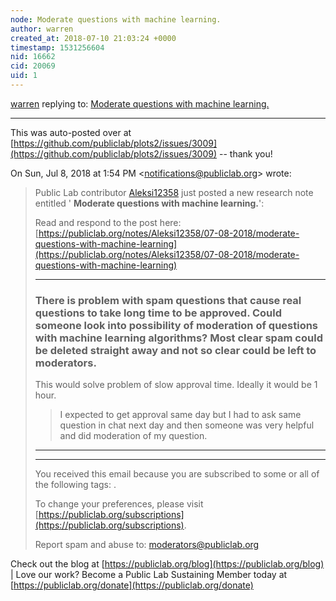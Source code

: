 ```yaml
---
node: Moderate questions with machine learning.
author: warren
created_at: 2018-07-10 21:03:24 +0000
timestamp: 1531256604
nid: 16662
cid: 20069
uid: 1
---
```




[warren](../profile/warren) replying to: [Moderate questions with machine learning.](../notes/Aleksi12358/07-08-2018/moderate-questions-with-machine-learning)

----
This was auto-posted over at [https://github.com/publiclab/plots2/issues/3009](https://github.com/publiclab/plots2/issues/3009) -- thank you!  
  

On Sun, Jul 8, 2018 at 1:54 PM \<[notifications@publiclab.org](mailto:notifications@publiclab.org)\> wrote:  

> Public Lab contributor [Aleksi12358](https://publiclab.org/profile/Aleksi12358) just posted a new research note entitled ' **Moderate questions with machine learning.**':
> 
> Read and respond to the post here: [https://publiclab.org/notes/Aleksi12358/07-08-2018/moderate-questions-with-machine-learning](https://publiclab.org/notes/Aleksi12358/07-08-2018/moderate-questions-with-machine-learning)
> 
> * * *
> 
> ### There is problem with spam questions that cause real questions to take long time to be approved. Could someone look into possibility of moderation of questions with machine learning algorithms? Most clear spam could be deleted straight away and not so clear could be left to moderators.
> 
> This would solve problem of slow approval time. Ideally it would be 1 hour.
> 
> > I expected to get approval same day but I had to ask same question in chat next day and then someone was very helpful and did moderation of my question.
> 
> * * *
> 
> * * *
> 
> You received this email because you are subscribed to some or all of the following tags: .
> 
> To change your preferences, please visit [https://publiclab.org/subscriptions](https://publiclab.org/subscriptions).
> 
> Report spam and abuse to: [moderators@publiclab.org](mailto:moderators@publiclab.org)
> 
>   Check out the blog at [https://publiclab.org/blog](https://publiclab.org/blog) | Love our work? Become a Public Lab Sustaining Member today at [https://publiclab.org/donate](https://publiclab.org/donate)

